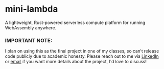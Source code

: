 # mini-lambda
A lightweight, Rust-powered serverless compute platform for running WebAssembly anywhere.

### IMPORTANT NOTE:
I plan on using this as the final project in one of my classes, so can't release code publicly due to academic honesty. Please reach out to me via [LinkedIn](https://www.linkedin.com/in/elliottfaa/) or [email](mailto:elliotthfaa@gmail.com) if you want more details about the project, I'd love to discuss!
